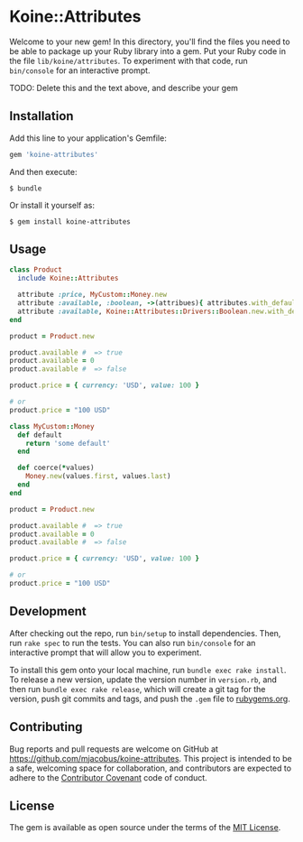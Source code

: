 # Koine::Attributes

Welcome to your new gem! In this directory, you'll find the files you need to be able to package up your Ruby library into a gem. Put your Ruby code in the file `lib/koine/attributes`. To experiment with that code, run `bin/console` for an interactive prompt.

TODO: Delete this and the text above, and describe your gem

## Installation

Add this line to your application's Gemfile:

```ruby
gem 'koine-attributes'
```

And then execute:

    $ bundle

Or install it yourself as:

    $ gem install koine-attributes

## Usage

```ruby
class Product
  include Koine::Attributes

  attribute :price, MyCustom::Money.new
  attribute :available, :boolean, ->(attribues){ attributes.with_default(true) }
  attribute :available, Koine::Attributes::Drivers::Boolean.new.with_default(true)
end

product = Product.new

product.available #  => true
product.available = 0
product.available #  => false

product.price = { currency: 'USD', value: 100 }

# or
product.price = "100 USD"
```

```ruby
class MyCustom::Money
  def default
    return 'some default'
  end

  def coerce(*values)
    Money.new(values.first, values.last)
  end
end

product = Product.new

product.available #  => true
product.available = 0
product.available #  => false

product.price = { currency: 'USD', value: 100 }

# or
product.price = "100 USD"
```

## Development

After checking out the repo, run `bin/setup` to install dependencies. Then, run `rake spec` to run the tests. You can also run `bin/console` for an interactive prompt that will allow you to experiment.

To install this gem onto your local machine, run `bundle exec rake install`. To release a new version, update the version number in `version.rb`, and then run `bundle exec rake release`, which will create a git tag for the version, push git commits and tags, and push the `.gem` file to [rubygems.org](https://rubygems.org).

## Contributing

Bug reports and pull requests are welcome on GitHub at https://github.com/mjacobus/koine-attributes. This project is intended to be a safe, welcoming space for collaboration, and contributors are expected to adhere to the [Contributor Covenant](http://contributor-covenant.org) code of conduct.


## License

The gem is available as open source under the terms of the [MIT License](http://opensource.org/licenses/MIT).

